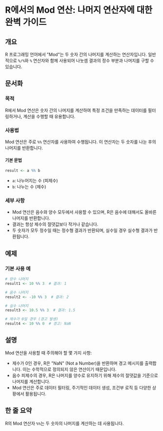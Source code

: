 <!--
Meta Description: # R에서의 Mod 연산: 나머지 연산자에 대한 완벽 가이드 ## 개요 R 프로그래밍 언어에서 "Mod"는 두 숫자 간의 나머지를 계산하는 연산자입니다. 일반적으로 `%/%`와 `%` 연산자와 함께 사용되어 나눗셈 결과의 정수 부분과 나머지를 구할 수 있습니다. ## ...
Meta Keywords: mod, 나머지를, 나머지, 연산은, 계산하는
-->

# R에서의 Mod 연산: 나머지 연산자에 대한 완벽 가이드

## 개요
R 프로그래밍 언어에서 "Mod"는 두 숫자 간의 나머지를 계산하는 연산자입니다. 일반적으로 `%/%`와 `%` 연산자와 함께 사용되어 나눗셈 결과의 정수 부분과 나머지를 구할 수 있습니다.

## 문서화
### 목적
R에서 Mod 연산은 숫자 간의 나머지를 계산하여 특정 조건을 만족하는 데이터를 필터링하거나, 계산을 수행할 때 유용합니다.

### 사용법
Mod 연산은 주로 `%%` 연산자를 사용하여 수행됩니다. 이 연산자는 두 숫자를 나눈 후의 나머지를 반환합니다.

#### 기본 문법
```R
result <- a %% b
```
- `a`: 나누어지는 수 (피제수)
- `b`: 나누는 수 (제수)

### 세부 사항
- Mod 연산은 음수와 양수 모두에서 사용할 수 있으며, R은 음수에 대해서도 올바른 나머지를 반환합니다.
- 결과는 항상 제수의 절댓값보다 작거나 같습니다.
- 두 숫자가 모두 정수일 때는 정수형 결과가 반환되며, 실수일 경우 실수형 결과가 반환됩니다.

## 예제
### 기본 사용 예
```R
# 양수 나머지
result1 <- 10 %% 3  # 결과: 1

# 음수 나머지
result2 <- -10 %% 3  # 결과: 2

# 실수 나머지
result3 <- 10.5 %% 3  # 결과: 1.5

# 제수가 0일 경우 (경고 발생)
result4 <- 10 %% 0  # 경고: NaN
```

## 설명
Mod 연산을 사용할 때 주의해야 할 몇 가지 사항:
- 제수가 0인 경우, R은 "NaN" (Not a Number)을 반환하며 경고 메시지를 출력합니다. 이는 수학적으로 정의되지 않은 연산이기 때문입니다.
- 음수 피제수의 경우, R은 나머지를 양수로 유지하기 위해 제수의 절댓값을 기준으로 나머지를 계산합니다.
- Mod 연산은 주로 데이터 필터링, 주기적인 데이터 생성, 조건부 로직 등 다양한 상황에서 활용됩니다.

## 한 줄 요약
R의 Mod 연산자 `%%`는 두 숫자의 나머지를 계산하는 데 사용됩니다.